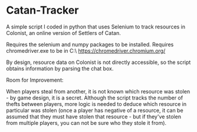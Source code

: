 # Catan-Tracker
A simple script I coded in python that uses Selenium to track resources in Colonist, an online version of Settlers of Catan.

Requires the selenium and numpy packages to be installed. 
Requires chromedriver.exe to be in C:\\
https://chromedriver.chromium.org/

By design, resource data on Colonist is not directly accessible, so the script obtains information by parsing the chat box.

Room for Improvement:

When players steal from another, it is not known which resource was stolen - by game design, it is a secret.
Although the script tracks the number of thefts between players, more logic is needed to deduce which resource in particular was stolen
(once a player has negative of a resource, it can be assumed that they must have stolen that resource - but if they've stolen from multiple players, you can not be sure who they stole it from).
